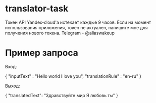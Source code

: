 # translator-task
Токен API Yandex-cloud'a истекает каждые 9 часов. Если на момент использования приложения, токен не актуален, напишите мне для получения нового токена. Telegram - @aliaswakeup

# Пример запроса

Вход:

{
    "inputText" : "Hello world I love you",
    "translationRule" : "en-ru"
}

Выход:


{
    "translatedText": "Здравствуйте мир Я любовь ты"
}
